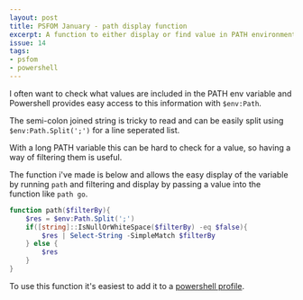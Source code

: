 ```yaml
---
layout: post
title: PSFOM January - path display function
excerpt: A function to either display or find value in PATH environment variable
issue: 14
tags: 
- psfom
- powershell
---
```


I often want to check what values are included in the PATH env variable and Powershell provides easy access to this information with `$env:Path`. 

The semi-colon joined string is tricky to read and can be easily split using `$env:Path.Split(';')` for a line seperated list.

With a long PATH variable this can be hard to check for a value, so having a way of filtering them is useful.

The function i've made is below and allows the easy display of the variable by running `path` and filtering and display by passing a value into the function like `path go`.

``` powershell
function path($filterBy){
    $res = $env:Path.Split(';')
    if([string]::IsNullOrWhiteSpace($filterBy) -eq $false){
        $res | Select-String -SimpleMatch $filterBy
    } else {
        $res
    }
}
```

To use this function it's easiest to add it to a [powershell profile](http://cburbidge.github.io/powershell-profile/).